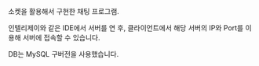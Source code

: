 소켓을 활용해서 구현한 채팅 프로그램.

인텔리제이와 같은 IDE에서 서버를 연 후,
클라이언트에서 해당 서버의 IP와 Port를 이용해 서버에 접속할 수 있습니다.

DB는 MySQL 구버전을 사용했습니다.
